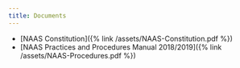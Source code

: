 ```yaml
---
title: Documents
---
```


- [NAAS Constitution]({% link /assets/NAAS-Constitution.pdf %})
- [NAAS Practices and Procedures Manual 2018/2019]({% link /assets/NAAS-Procedures.pdf %})


                  


